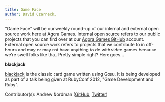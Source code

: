 ```yaml
---
title: Game Face
author: David Czarnecki
---
```

“Game Face” will be our weekly round-up of our internal and external open source work here at Agora Games. Internal open source refers to our public projects that you can find over at our [Agora Games GitHub](https://github.com/agoragames/) account. External open source work refers to projects that we contribute to in off-hours and may or may not have anything to do with video games because we’re swell folks like that. Pretty simple right? Here goes…

 **blackjack**

 [blackjack](https://github.com/cadwallion/blackjack) is the classic card game written using Gosu. It is being developed as part of a talk being given at RubyConf 2012, "Game Development and Ruby".

 Contributor(s): Andrew Nordman ([GitHub](https://github.com/Cadwallion/), [Twitter](https://twitter.com/Cadwallion))
